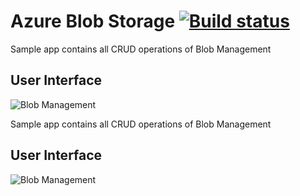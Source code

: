# Azure Blob Storage [![Build status](https://ci.appveyor.com/api/projects/status/4j403jn6g5vpri2a?svg=true)](https://ci.appveyor.com/project/arghya-chowdhury/azuresamples)
Sample app contains all CRUD operations of Blob Management 

## User Interface
![Blob Management](https://github.com/arghya-chowdhury/AzureSamples/blob/master//BlobManagement/ClientInterface.png)

Sample app contains all CRUD operations of Blob Management 

## User Interface
![Blob Management](https://github.com/arghya-chowdhury/AzureSamples/blob/master//BlobManagement/ClientInterface.png)
